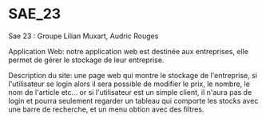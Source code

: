 # SAE_23
Sae 23 : Groupe Lilian Muxart, Audric Rouges

Application Web: notre application web est destinée aux entreprises, elle permet de gérer le stockage de leur entreprise.

Description du site: une page web qui montre le stockage de l'entreprise, si l'utilisateur se login alors il sera possible de modifier le prix, le nombre, le nom de l'article etc...
or si l'utilisateur est un simple client, il n'aura pas de login et pourra seulement regarder un tableau qui comporte les stocks avec une barre de recherche, et un menu obtion avec des filtres.  

